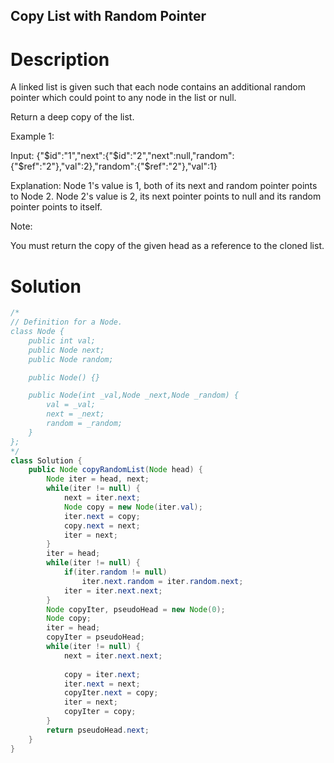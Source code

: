 Copy List with Random Pointer
---

# Description
A linked list is given such that each node contains an additional random pointer which could point to any node in the list or null.

Return a deep copy of the list.

 

Example 1:



Input:
{"$id":"1","next":{"$id":"2","next":null,"random":{"$ref":"2"},"val":2},"random":{"$ref":"2"},"val":1}

Explanation:
Node 1's value is 1, both of its next and random pointer points to Node 2.
Node 2's value is 2, its next pointer points to null and its random pointer points to itself.
 

Note:

You must return the copy of the given head as a reference to the cloned list.

# Solution
```java
/*
// Definition for a Node.
class Node {
    public int val;
    public Node next;
    public Node random;

    public Node() {}

    public Node(int _val,Node _next,Node _random) {
        val = _val;
        next = _next;
        random = _random;
    }
};
*/
class Solution {
    public Node copyRandomList(Node head) {
        Node iter = head, next;
        while(iter != null) {
            next = iter.next;
            Node copy = new Node(iter.val);
            iter.next = copy;
            copy.next = next;
            iter = next;
        }
        iter = head;
        while(iter != null) {
            if(iter.random != null)
                iter.next.random = iter.random.next;
            iter = iter.next.next;
        }
        Node copyIter, pseudoHead = new Node(0);
        Node copy;
        iter = head;
        copyIter = pseudoHead;
        while(iter != null) {
            next = iter.next.next;
            
            copy = iter.next;
            iter.next = next;
            copyIter.next = copy;
            iter = next;
            copyIter = copy;
        }
        return pseudoHead.next;
    }
}
```
